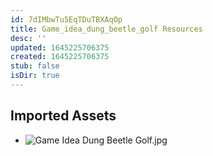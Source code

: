 ```yaml
---
id: 7dIMbwTu5EqTDuTBXAqOp
title: Game_idea_dung_beetle_golf Resources
desc: ''
updated: 1645225706375
created: 1645225706375
stub: false
isDir: true
---
```

## Imported Assets
- ![Game Idea Dung Beetle Golf.jpg](/assets/game-idea-dung-beetle-golf.jpg)
